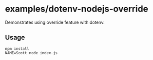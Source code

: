# examples/dotenv-nodejs-override

Demonstrates using override feature with dotenv.

## Usage

```
npm install
NAME=Scott node index.js
```
